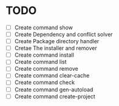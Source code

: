 # TODO

- [ ] Create command show
- [ ] Create Dependency and conflict solver
- [ ] Create Package directory handler
- [ ] Cretae The installer and remover
- [ ] Create command install
- [ ] Create command list
- [ ] Create command remove
- [ ] Create command clear-cache
- [ ] Create command check
- [ ] Create command gen-autoload
- [ ] Create command create-project
